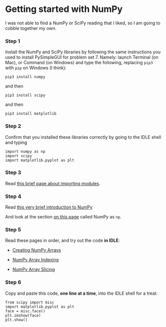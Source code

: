 # Getting started with NumPy

I was not able to find a NumPy or SciPy reading that I liked, so I am going to cobble together my own.

### Step 1
Install the NumPy and SciPy libraries by following the same instructions you used to install PySimpleGUI for problem set 7. Namely: launch Terminal (on Mac), or Command (on Windows) and type the following, replacing `pip3` with `pip` on Windows (I think):

```
pip3 install numpy 
```

and then

```
pip3 install scipy
```

and then

```
pip3 install matplotlib
```

### Step 2
Confirm that you installed these libraries correctly by going to the IDLE shell and typing

```
import numpy as np
import scipy
import matplotlib.pyplot as plt
```

### Step 3
Read [this brief page about importing modules](https://www.digitalocean.com/community/tutorials/how-to-import-modules-in-python-3).

### Step 4
Read [this very brief introduction to NumPy](https://www.w3schools.com/python/numpy/numpy_intro.asp)

And look at the section [on this page](https://www.w3schools.com/python/numpy/numpy_getting_started.asp) called NumPy as `np`.

### Step 5
Read these pages in order, and try out the code **in IDLE**:

* [Creating NumPy Arrays](https://www.w3schools.com/python/numpy/numpy_creating_arrays.asp)

* [NumPy Array Indexing](https://www.w3schools.com/python/numpy/numpy_array_indexing.asp)

* [NumPy Array Slicing](https://www.w3schools.com/python/numpy/numpy_array_slicing.asp)


### Step 6

Copy and paste this code, **one line at a time**, into the IDLE shell for a treat:

```
from scipy import misc
import matplotlib.pyplot as plt
face = misc.face()
plt.imshow(face)
plt.show()
```



